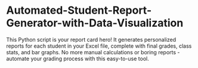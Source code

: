 # Automated-Student-Report-Generator-with-Data-Visualization
 This Python script is your report card hero! It generates personalized reports for each student in your Excel file, complete with final grades, class stats, and bar graphs. No more manual calculations or boring reports - automate your grading process with this easy-to-use tool.
